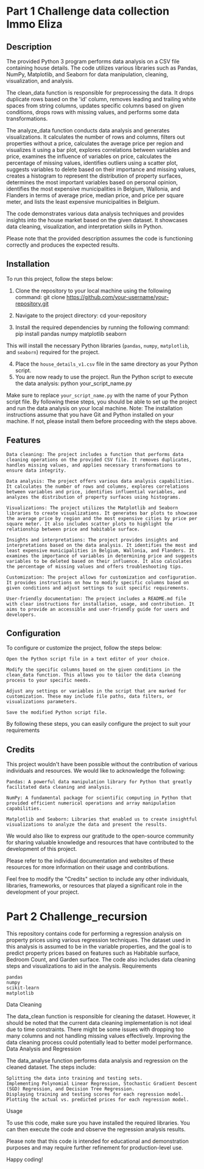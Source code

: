 # Part 1 Challenge data collection Immo Eliza
## Description
The provided Python 3 program performs data analysis on a CSV file containing house details. The code utilizes various libraries such as Pandas, NumPy, Matplotlib, and Seaborn for data manipulation, cleaning, visualization, and analysis.

The clean_data function is responsible for preprocessing the data. It drops duplicate rows based on the 'id' column, removes leading and trailing white spaces from string columns, updates specific columns based on given conditions, drops rows with missing values, and performs some data transformations.

The analyze_data function conducts data analysis and generates visualizations. It calculates the number of rows and columns, filters out properties without a price, calculates the average price per region and visualizes it using a bar plot, explores correlations between variables and price, examines the influence of variables on price, calculates the percentage of missing values, identifies outliers using a scatter plot, suggests variables to delete based on their importance and missing values, creates a histogram to represent the distribution of property surfaces, determines the most important variables based on personal opinion, identifies the most expensive municipalities in Belgium, Wallonia, and Flanders in terms of average price, median price, and price per square meter, and lists the least expensive municipalities in Belgium.

The code demonstrates various data analysis techniques and provides insights into the house market based on the given dataset. It showcases data cleaning, visualization, and interpretation skills in Python.

Please note that the provided description assumes the code is functioning correctly and produces the expected results.

## Installation

To run this project, follow the steps below:

1. Clone the repository to your local machine using the following command:
  git clone https://github.com/your-username/your-repository.git

2. Navigate to the project directory:
   cd your-repository
   
3. Install the required dependencies by running the following command:
   pip install pandas numpy matplotlib seaborn

This will install the necessary Python libraries (`pandas`, `numpy`, `matplotlib`, and `seaborn`) required for the project.

4. Place the `house_details_v1.csv` file in the same directory as your Python script.
5. You are now ready to use the project. Run the Python script to execute the data analysis:
   python your_script_name.py

Make sure to replace `your_script_name.py` with the name of your Python script file.
By following these steps, you should be able to set up the project and run the data analysis on your local machine.
Note: The installation instructions assume that you have Git and Python installed on your machine. If not, please install them before proceeding with the steps above.

## Features
    Data cleaning: The project includes a function that performs data cleaning operations on the provided CSV file. It removes duplicates, handles missing values, and applies necessary transformations to ensure data integrity.

    Data analysis: The project offers various data analysis capabilities. It calculates the number of rows and columns, explores correlations between variables and price, identifies influential variables, and analyzes the distribution of property surfaces using histograms.

    Visualizations: The project utilizes the Matplotlib and Seaborn libraries to create visualizations. It generates bar plots to showcase the average price by region and the most expensive cities by price per square meter. It also includes scatter plots to highlight the relationship between price and habitable surface.

    Insights and interpretations: The project provides insights and interpretations based on the data analysis. It identifies the most and least expensive municipalities in Belgium, Wallonia, and Flanders. It examines the importance of variables in determining price and suggests variables to be deleted based on their influence. It also calculates the percentage of missing values and offers troubleshooting tips.

    Customization: The project allows for customization and configuration. It provides instructions on how to modify specific columns based on given conditions and adjust settings to suit specific requirements.

    User-friendly documentation: The project includes a README.md file with clear instructions for installation, usage, and contribution. It aims to provide an accessible and user-friendly guide for users and developers.

## Configuration
To configure or customize the project, follow the steps below:

    Open the Python script file in a text editor of your choice.

    Modify the specific columns based on the given conditions in the clean_data function. This allows you to tailor the data cleaning process to your specific needs.

    Adjust any settings or variables in the script that are marked for customization. These may include file paths, data filters, or visualizations parameters.

    Save the modified Python script file.

By following these steps, you can easily configure the project to suit your requirements

## Credits 
This project wouldn't have been possible without the contribution of various individuals and resources. We would like to acknowledge the following:

    Pandas: A powerful data manipulation library for Python that greatly facilitated data cleaning and analysis.

    NumPy: A fundamental package for scientific computing in Python that provided efficient numerical operations and array manipulation capabilities.

    Matplotlib and Seaborn: Libraries that enabled us to create insightful visualizations to analyze the data and present the results.

We would also like to express our gratitude to the open-source community for sharing valuable knowledge and resources that have contributed to the development of this project.

Please refer to the individual documentation and websites of these resources for more information on their usage and contributions.

Feel free to modify the "Credits" section to include any other individuals, libraries, frameworks, or resources that played a significant role in the development of your project.

# Part 2 Challenge_recursion

This repository contains code for performing a regression analysis on property prices using various regression techniques. The dataset used in this analysis is assumed to be in the variable properties, and the goal is to predict property prices based on features such as Habitable surface, Bedroom Count, and Garden surface. The code also includes data cleaning steps and visualizations to aid in the analysis.
Requirements

    pandas
    numpy
    scikit-learn
    matplotlib

Data Cleaning

The data_clean function is responsible for cleaning the dataset. However, it should be noted that the current data cleaning implementation is not ideal due to time constraints. There might be some issues with dropping too many columns and not handling missing values effectively. Improving the data cleaning process could potentially lead to better model performance.
Data Analysis and Regression

The data_analyse function performs data analysis and regression on the cleaned dataset. The steps include:

    Splitting the data into training and testing sets.
    Implementing Polynomial Linear Regression, Stochastic Gradient Descent (SGD) Regression, and Decision Tree Regression.
    Displaying training and testing scores for each regression model.
    Plotting the actual vs. predicted prices for each regression model.

Usage

To use this code, make sure you have installed the required libraries. You can then execute the code and observe the regression analysis results.

Please note that this code is intended for educational and demonstration purposes and may require further refinement for production-level use.

Happy coding!

